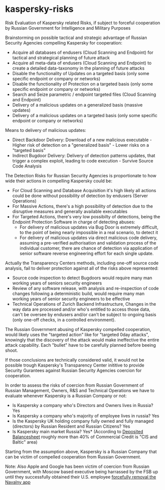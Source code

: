 # kaspersky-risks
Risk Evaluation of Kaspersky related Risks, if subject to forceful cooperation by Russian Government for Intelligence and Military Purposes


Brainstorming on possible tactical and strategic advantage of Russian Security Agencies compelling Kaspersky for cooperation:

* Acquire all databases of endusers (Cloud Scanning and Endpoint) for tactical and strategical planning of future attack
* Acquire all meta-data of endusers (Cloud Scanning and Endpoint) to create a detailed data-taxonomy in the planning of future attacks
* Disable the functionality of Updates on a targeted basis (only some specific endpoint or company or networks)
* Disable the functionality of Protection on a targeted basis (only some specific endpoint or company or networks)
* Search and Seize parametric / endpoint targeted files (Cloud Scanning and Endpoint)
* Delivery of a malicious updates on a generalized basis (massive updates)
* Delivery of a malicious updates on a targeted basis (only some specific endpoint or company or networks)

Means to delivery of malicious updates:
* Direct Backdoor Delivery: Download of a new malicious executable - Higher risk of detection on a "generalized basis" - Lower risks on a "targeted basis"
* Indirect Bugdoor Delivery: Delivery of detection patterns updates, that trigger a complex exploit, leading to code execution - Survive Source Code Analysis 

The Detection Risks for Russian Security Agencies is proportionate to how wide their actions in compelling Kaspersky could be:
* For Cloud Scanning and Database Acquisition it's high likely all actions could be done without possibility of detection by endusers (Server Operations)
* For Massive Actions, there's a high possibility of detection due to the disruptive measures and generally available executables
* For Targeted Actions, there's very low possibilty of detections, being the Endpoint Protection Software in charge of detecting abuses:
  * For delivery of malicious updates via Bug Door is extremely difficult, to the point of being nearly impossible in a real scenario, to detect it
  * For delivery of malicious updates via direct malicious code delivery, assuming a pre-verified authorisation and validation process of the individual customer, there are chance of detection via application of senior software reverse engineering effort for each single update.

Actually the Transparency Centers methods, including one-off source code analysis, fail to deliver protection against all of the risks above represented:
* Source code inspection to detect Bugdoors would require many man working years of seniors security engineers
* Review of any software release, with analysis and re-inspection of code changes following a deterministic build, would require many man working years of senior security engineers to be effective
* Technical Operations of Zurich Backend Infrastructure, Changes in the way data are processed and/or who's entitled to access those data, can't be oversee by endusers and/or can't be subject to ongoing basis (only one-off checks, in a controlled environment).

The Russian Government abusing of Kaspersky compelled cooperation, would likely uses the "targeted action" like for "targeted 0day attacks", knowingly that the discovery of the attack would make ineffective the entire attack capability. Each "bullet" have to be carefully planned before beeing shoot.

If those conclusions are technically considered valid, it would not be possible trough Kaspersky's Transparency Center inititive to provide Security Gurantees against Russian Security Agencies coercion for cooperation.

In order to assess the risks of coercion from Russian Government of Russian Management, Owners, R&S and Technical Operations we have to evaluate whenever Kaspersky is a Russian Company or not:
* Is Kaspersky a company who's Directors and Owners lives in Russia? Yes
* Is Kaspersky a company who's majority of employee lives in russia? Yes
* Is the Kaspersky UK holding company fully owned and fully managed (directors) by Russian Resident and Russian Citizens? Yes
* Is Kaspersky main market Russia? Yes* (According to [Deposited Balancesheet](https://twitter.com/fpietrosanti/status/1505509077132226561?s=20&t=92u84NnRqWf70NdPSFf6pw) roughly more than 40% of Commercial Credit is "CIS and Baltic" area)

Starting from the assumption above, Kaspersky is a Russian Company that can be victim of compelled cooperation from Russian Government.

Note: Also Apple and Google has been victim of coercion from Russian Government, with Moscow based executive being harrassed by the FSB up until they successfully obtained their U.S. employee [forcefully removal the Navalny app](https://www.nytimes.com/2021/09/17/world/europe/russia-navalny-app-election.html)

